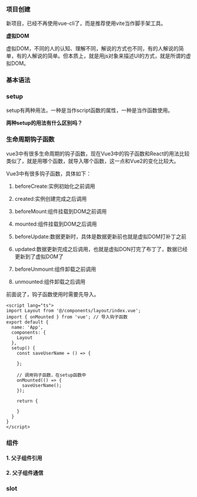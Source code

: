 ### 项目创建

新项目，已经不再使用vue-cli了，而是推荐使用vite当作脚手架工具。

**虚拟DOM**

虚拟DOM，不同的人的认知、理解不同，解说的方式也不同，有的人解说的简单，有的人解说的简单。但本质上，就是用js对象来描述UI的方式，就是所谓的虚拟DOM。

### 基本语法

### setup

setup有两种用法，一种是当作script函数的属性，一种是当作函数使用。

**两种setup的用法有什么区别吗？**



### 生命周期钩子函数

vue3中有很多生命周期的钩子函数，现在Vue3中的钩子函数和React的用法比较类似了，就是用哪个函数，就导入哪个函数，这一点和Vue2的变化比较大。

Vue3中有很多钩子函数，具体如下：

1. beforeCreate:实例初始化之前调用

2. created:实例创建完成之后调用

3. beforeMount:组件挂载到DOM之前调用

4. mounted:组件挂载到DOM之后调用

5. beforeUpdate:数据更新时，具体是数据更新前也就是虚拟DOM打补丁之前

6. updated:数据更新完成之后调用，也就是虚拟DON打完了布丁了，数据已经更新到了虚拟DOM了

7. beforeUnmount:组件卸载之前调用

8. unmounted:组件卸载之后调用

前面说了，钩子函数使用时需要先导入。

```vue
<script lang="ts">
import Layout from '@/components/layout/index.vue';
import { onMounted } from 'vue'; // 导入钩子函数
export default {
  name: 'App',
  components: {
    Layout
  },
  setup() {
    const saveUserName = () => {
      
    };
    
    // 调用钩子函数，在setup函数中
    onMounted(() => {
      saveUserName();
    });

    return {
      
    }
  }
}
</script>
```

### 组件

#### 1. 父子组件引用

#### 2. 父子组件通信


### slot

